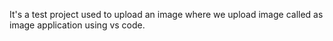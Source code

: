 It's a test project used to upload an image where we upload image called as image 
application using vs code.